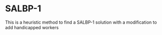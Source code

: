 # SALBP-1
This is a heuristic method to find a SALBP-1 solution with a modification to add handicapped workers 
